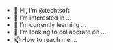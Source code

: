 - 👋 Hi, I’m @techtsoft
- 👀 I’m interested in ...
- 🌱 I’m currently learning ...
- 💞️ I’m looking to collaborate on ...
- 📫 How to reach me ...

<!---
techtsoft/techtsoft is a ✨ special ✨ repository because its `README.md` (this file) appears on your GitHub profile.
You can click the Preview link to take a look at your changes.
--->
